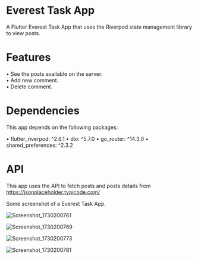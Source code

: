 # Everest Task App

A Flutter Everest Task App that uses the Riverpod state management library to view posts.

# Features

• See the posts available on the server.<br />
• Add new comment.<br />
• Delete comment.

# Dependencies

This app depends on the following packages:

• flutter_riverpod: ^2.6.1 • dio: ^5.7.0 • go_router: ^14.3.0 • shared_preferences: ^2.3.2

# API

This app uses the API to fetch posts and posts details from https://jsonplaceholder.typicode.com/

Some screenshot of a Everest Task App.


![Screenshot_1730200761](https://github.com/user-attachments/assets/f84ccb86-ef7d-472a-808a-4e5b7f03e091)

![Screenshot_1730200769](https://github.com/user-attachments/assets/c7eee7bc-171f-4b02-99cb-adac77a10254)

![Screenshot_1730200773](https://github.com/user-attachments/assets/0214b23c-b80e-4f4b-9873-f619972f644d)


![Screenshot_1730200781](https://github.com/user-attachments/assets/cde8f0e1-e7dd-4896-9138-0e9a48bf8b99)





